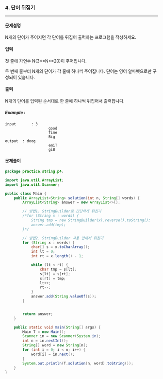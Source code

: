 ### 4. 단어 뒤집기

---

#### 문제설명

N개의 단어가 주어지면 각 단어를 뒤집어 출력하는 프로그램을 작성하세요.

#### 입력

첫 줄에 자연수 N(3<=N<=20)이 주어집니다.

두 번째 줄부터 N개의 단어가 각 줄에 하나씩 주어집니다. 단어는 영어 알파벳으로만 구성되어 있습니다.

#### 출력

N개의 단어를 입력된 순서대로 한 줄에 하나씩 뒤집어서 출력합니다.

##### Example :

```
input		: 3
					good
					Time
					Big
output	: doog
					emiT
					giB
```

#### 문제풀이

```java
package practice.string.p4;

import java.util.ArrayList;
import java.util.Scanner;

public class Main {
    public ArrayList<String> solution(int n, String[] words) {
        ArrayList<String> answer = new ArrayList<>();

        // 방법1. StringBuilder로 간단하게 뒤집기
        /*for (String x : words) {
            String tmp = new StringBuilder(x).reverse().toString();
            answer.add(tmp);
        }*/

        // 방법2. StringBuilder 사용 안해서 뒤집기
        for (String x : words) {
            char[] s = x.toCharArray();
            int lt = 0;
            int rt = x.length() - 1;

            while (lt < rt) {
                char tmp = s[lt];
                s[lt] = s[rt];
                s[rt] = tmp;
                lt++;
                rt--;
            }
            answer.add(String.valueOf(s));
        }


        return answer;
    }

    public static void main(String[] args) {
        Main T = new Main();
        Scanner in = new Scanner(System.in);
        int n = in.nextInt();
        String[] word = new String[n];
        for (int i = 0; i < n; i++) {
            word[i] = in.next();
        }
        System.out.println(T.solution(n, word).toString());
    }
}

```

